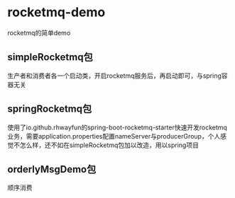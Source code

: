 # rocketmq-demo
rocketmq的简单demo

## simpleRocketmq包
生产者和消费者各一个启动类，开启rocketmq服务后，再启动即可，与spring容器无关

## springRocketmq包
使用了io.github.rhwayfun的spring-boot-rocketmq-starter快速开发rocketmq业务，需要application.properties配置nameServer与producerGroup，个人感觉不怎么样，还不如在simpleRocketmq包加以改造，用以spring项目

## orderlyMsgDemo包
顺序消费
